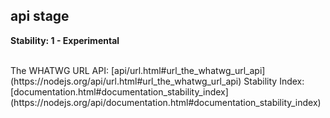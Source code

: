 ## api stage

<strong>Stability: 1 - Experimental</strong>

<br>
The WHATWG URL API: [api/url.html#url_the_whatwg_url_api](https://nodejs.org/api/url.html#url_the_whatwg_url_api)  
Stability Index: [documentation.html#documentation_stability_index](https://nodejs.org/api/documentation.html#documentation_stability_index) 
